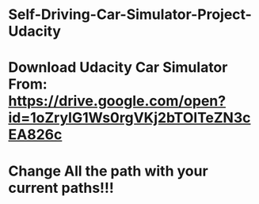 # Self-Driving-Car-Simulator-Project-Udacity
# Download Udacity Car Simulator From: https://drive.google.com/open?id=1oZryIG1Ws0rgVKj2bTOITeZN3cEA826c
# Change All the path with your current paths!!!
